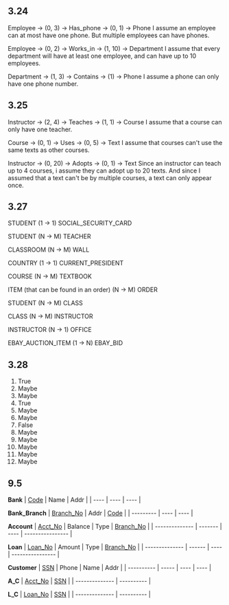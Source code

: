 
## 3.24
Employee -> (0, 3) -> Has_phone -> (0, 1) -> Phone
I assume an employee can at most have one phone. But multiple employees can have phones.

Employee -> (0, 2) -> Works_in -> (1, 10) -> Department
I assume that every department will have at least one employee, and can have up to 10 employees.

Department -> (1, 3) -> Contains -> (1) -> Phone
I assume a phone can only have one phone number.


## 3.25
Instructor -> (2, 4) -> Teaches -> (1, 1) -> Course
I assume that a course can only have one teacher.

Course -> (0, 1) -> Uses -> (0, 5) -> Text
I assume that courses can't use the same texts as other courses.

Instructor -> (0, 20) -> Adopts -> (0, 1) -> Text
Since an instructor can teach up to 4 courses, i assume they can adopt up to 20 texts. And since I assumed that a text can't be by multiple courses, a text can only appear once.


## 3.27
STUDENT (1 -> 1) SOCIAL_SECURITY_CARD

STUDENT (N -> M) TEACHER

CLASSROOM (N -> M) WALL

COUNTRY (1 -> 1) CURRENT_PRESIDENT

COURSE (N -> M) TEXTBOOK

ITEM (that can be found in an order) (N -> M) ORDER

STUDENT (N -> M) CLASS

CLASS (N -> M) INSTRUCTOR

INSTRUCTOR (N -> 1) OFFICE

EBAY_AUCTION_ITEM (1 -> N) EBAY_BID


## 3.28
1. True
2. Maybe
3. Maybe
4. True
5. Maybe
6. Maybe
7. False
8. Maybe
9. Maybe
10. Maybe
11. Maybe
12. Maybe


## 9.5

**Bank**
| <u>Code</u> | Name | Addr |
| ---- | ---- | ---- |

**Bank_Branch**
| <u>Branch_No</u> | Addr | <u>Code</u> |
| --------- | ---- | ---- |

**Account**
| <u>Acct_No</u> | Balance | Type | <u>Branch_No</u> |
| -------------- | ------- | ---- | ---------------- |

**Loan**
| <u>Loan_No</u> | Amount | Type | <u>Branch_No</u> |
| -------------- | ------ | ---- | ---------------- |

**Customer**
| <u>SSN</u> | Phone | Name | Addr |
| ---------- | ----- | ---- | ---- |

**A_C**
| <u>Acct_No</u> | <u>SSN</u> |
| -------------- | ---------- |

**L_C**
| <u>Loan_No</u> | <u>SSN</u> |
| -------------- | ---------- |


